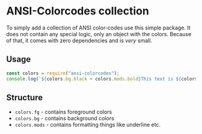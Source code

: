 # ANSI-Colorcodes collection
To simply add a collection of ANSI color-codes use this simple package.
It does not contain any special logic, only an object with the colors.
Because of that, it comes with zero dependencies and is *very* small.

## Usage
```js
const colors = require("ansi-colorcodes");
console.log(`${colors.bg.black + colors.mods.bold}This text is ${colors.fg.green}green${colors.reset}!`);
```

## Structure
* `colors.fg` - contains foreground colors
* `colors.bg` - contains background colors
* `colors.mods` - contains formatting things like underline etc.